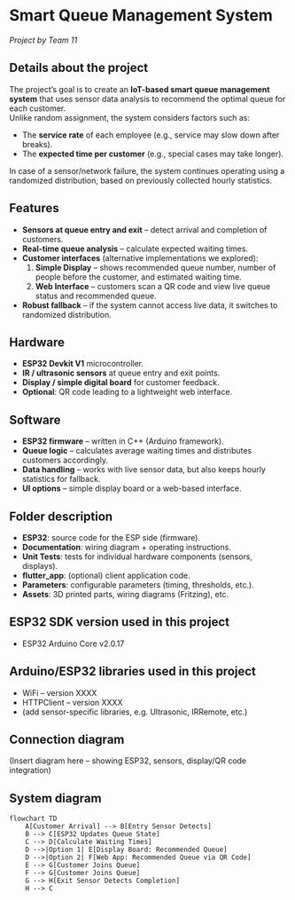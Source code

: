 # Smart Queue Management System  
_Project by Team 11_

## Details about the project
The project’s goal is to create an **IoT-based smart queue management system** that uses sensor data analysis to recommend the optimal queue for each customer.  
Unlike random assignment, the system considers factors such as:  
- The **service rate** of each employee (e.g., service may slow down after breaks).  
- The **expected time per customer** (e.g., special cases may take longer).  

In case of a sensor/network failure, the system continues operating using a randomized distribution, based on previously collected hourly statistics.

## Features
- **Sensors at queue entry and exit** – detect arrival and completion of customers.  
- **Real-time queue analysis** – calculate expected waiting times.  
- **Customer interfaces** (alternative implementations we explored):  
  1. **Simple Display** – shows recommended queue number, number of people before the customer, and estimated waiting time.  
  2. **Web Interface** – customers scan a QR code and view live queue status and recommended queue.  
- **Robust fallback** – if the system cannot access live data, it switches to randomized distribution.  

## Hardware
- **ESP32 Devkit V1** microcontroller.  
- **IR / ultrasonic sensors** at queue entry and exit points.  
- **Display / simple digital board** for customer feedback.  
- **Optional**: QR code leading to a lightweight web interface.  

## Software
- **ESP32 firmware** – written in C++ (Arduino framework).  
- **Queue logic** – calculates average waiting times and distributes customers accordingly.  
- **Data handling** – works with live sensor data, but also keeps hourly statistics for fallback.  
- **UI options** – simple display board or a web-based interface.  

## Folder description
* **ESP32**: source code for the ESP side (firmware).  
* **Documentation**: wiring diagram + operating instructions.  
* **Unit Tests**: tests for individual hardware components (sensors, displays).  
* **flutter_app**: (optional) client application code.  
* **Parameters**: configurable parameters (timing, thresholds, etc.).  
* **Assets**: 3D printed parts, wiring diagrams (Fritzing), etc.  

## ESP32 SDK version used in this project
- ESP32 Arduino Core v2.0.17  

## Arduino/ESP32 libraries used in this project
* WiFi – version XXXX  
* HTTPClient – version XXXX  
* (add sensor-specific libraries, e.g. Ultrasonic, IRRemote, etc.)  

## Connection diagram
(Insert diagram here – showing ESP32, sensors, display/QR code integration)

## System diagram
```mermaid
flowchart TD
    A[Customer Arrival] --> B[Entry Sensor Detects]
    B --> C[ESP32 Updates Queue State]
    C --> D[Calculate Waiting Times]
    D -->|Option 1| E[Display Board: Recommended Queue]
    D -->|Option 2| F[Web App: Recommended Queue via QR Code]
    E --> G[Customer Joins Queue]
    F --> G[Customer Joins Queue]
    G --> H[Exit Sensor Detects Completion]
    H --> C
